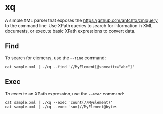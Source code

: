 # xq

A simple XML parser that exposes the https://github.com/antchfx/xmlquery to the 
command line.  Use XPath queries to search for information in XML documents,
or execute basic XPath expressions to convert data.

## Find

To search for elements, use the `--find` command:

    cat sample.xml | ./xq --find '//MyElement[@someattr="abc"]'
    
## Exec

To execute an XPath expression, use the `--exec` command:

    cat sample.xml | ./xq --exec 'count(//MyElement)'
    cat sample.xml | ./xq --exec 'sum(//MyElement@bytes 
   
